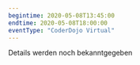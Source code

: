 ```yaml
---
begintime: 2020-05-08T13:45:00
endtime: 2020-05-08T18:00:00
eventType: "CoderDojo Virtual"
---
```


Details werden noch bekanntgegeben